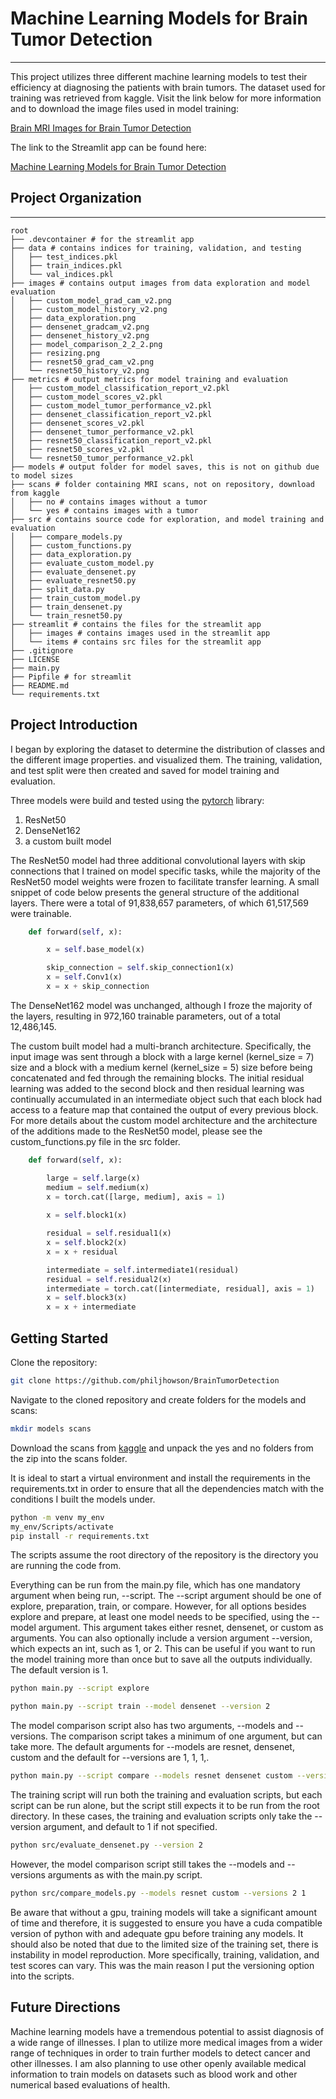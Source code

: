 # Machine Learning Models for Brain Tumor Detection
***
This project utilizes three different machine learning models to test their efficiency
at diagnosing the patients with brain tumors. The dataset used for training was retrieved
from kaggle. Visit the link below for more information and to download the image files
used in model training:

[Brain MRI Images for Brain Tumor Detection](https://www.kaggle.com/datasets/navoneel/brain-mri-images-for-brain-tumor-detection/data)

The link to the Streamlit app can be found here:

[Machine Learning Models for Brain Tumor Detection](https://cnnbraintumordetection.streamlit.app/)

## Project Organization
------------------------------------------------------------------------
    root
    ├── .devcontainer # for the streamlit app
    ├── data # contains indices for training, validation, and testing
    │   ├── test_indices.pkl
    │   ├── train_indices.pkl
    │   └── val_indices.pkl
    ├── images # contains output images from data exploration and model evaluation
    │   ├── custom_model_grad_cam_v2.png
    │   ├── custom_model_history_v2.png
    │   ├── data_exploration.png
    │   ├── densenet_gradcam_v2.png
    │   ├── densenet_history_v2.png
    │   ├── model_comparison_2_2_2.png
    │   ├── resizing.png
    │   ├── resnet50_grad_cam_v2.png
    │   └── resnet50_history_v2.png
    ├── metrics # output metrics for model training and evaluation
    │   ├── custom_model_classification_report_v2.pkl
    │   ├── custom_model_scores_v2.pkl
    │   ├── custom_model_tumor_performance_v2.pkl
    │   ├── densenet_classification_report_v2.pkl
    │   ├── densenet_scores_v2.pkl
    │   ├── densenet_tumor_performance_v2.pkl
    │   ├── resnet50_classification_report_v2.pkl
    │   ├── resnet50_scores_v2.pkl
    │   └── resnet50_tumor_performance_v2.pkl
    ├── models # output folder for model saves, this is not on github due to model sizes
    ├── scans # folder containing MRI scans, not on repository, download from kaggle
    │   ├── no # contains images without a tumor 
    │   └── yes # contains images with a tumor 
    ├── src # contains source code for exploration, and model training and evaluation
    │   ├── compare_models.py
    │   ├── custom_functions.py
    │   ├── data_exploration.py
    │   ├── evaluate_custom_model.py
    │   ├── evaluate_densenet.py  
    │   ├── evaluate_resnet50.py 
    │   ├── split_data.py 
    │   ├── train_custom_model.py 
    │   ├── train_densenet.py 
    │   └── train_resnet50.py 
    ├── streamlit # contains the files for the streamlit app
    │   ├── images # contains images used in the streamlit app
    │   └── items # contains src files for the streamlit app 
    ├── .gitignore
    ├── LICENSE
    ├── main.py
    ├── Pipfile # for streamlit
    ├── README.md
    └── requirements.txt

## Project Introduction
I began by exploring the dataset to determine the distribution of classes and the different
image properties. and visualized them. The training, validation, and test split were then
created and saved for model training and evaluation.

Three models were build and tested using the [pytorch](https://pytorch.org/) library:

1. ResNet50
2. DenseNet162
3. a custom built model

The ResNet50 model had three additional convolutional layers with skip connections that 
I trained on model specific tasks, while the majority of the ResNet50 model weights were
frozen to facilitate transfer learning. A small snippet of code below presents the 
general structure of the additional layers. There were a total of 91,838,657 parameters, 
of which 61,517,569 were trainable.

```python
    def forward(self, x):

        x = self.base_model(x)

        skip_connection = self.skip_connection1(x)
        x = self.Conv1(x)
        x = x + skip_connection
```

The DenseNet162 model was unchanged, although I froze the majority of the layers, resulting
in 972,160 trainable parameters, out of a total 12,486,145.

The custom built model had a multi-branch architecture. Specifically, the input image was
sent through a block with a large kernel (kernel_size = 7) size and a block with a medium kernel
(kernel_size = 5) size before being concatenated and fed through the remaining blocks.
The initial residual learning was added to the second block and then residual
learning was continually accumulated in an intermediate object such that each block
had access to a feature map that contained the output of every previous block. For
more details about the custom model architecture and the architecture of the additions
made to the ResNet50 model, please see the custom_functions.py file in the src folder.

```python
    def forward(self, x):

        large = self.large(x)
        medium = self.medium(x)
        x = torch.cat([large, medium], axis = 1)
        
        x = self.block1(x)

        residual = self.residual1(x)
        x = self.block2(x)
        x = x + residual

        intermediate = self.intermediate1(residual)
        residual = self.residual2(x)
        intermediate = torch.cat([intermediate, residual], axis = 1)
        x = self.block3(x)
        x = x + intermediate
```

## Getting Started

Clone the repository:

```sh
git clone https://github.com/philjhowson/BrainTumorDetection
```

Navigate to the cloned repository and create folders for the models and scans:

```sh
mkdir models scans
```
Download the scans from [kaggle](https://www.kaggle.com/datasets/navoneel/brain-mri-images-for-brain-tumor-detection/data)
and unpack the yes and no folders from the zip into the scans folder.

It is ideal to start a virtual environment and install the requirements in the requirements.txt
in order to ensure that all the dependencies match with the conditions I built the models under.

```sh
python -m venv my_env
my_env/Scripts/activate
pip install -r requirements.txt
```

The scripts assume the root directory of the repository is the directory you are running
the code from.

Everything can be run from the main.py file, which has one mandatory argument when
being run, --script. The --script argument should be one of explore, preparation, train, or compare.
However, for all options besides explore and prepare, at least one model needs
to be specified, using the --model argument. This argument takes either resnet, densenet,
or custom as arguments. You can also optionally include a version argument --version,
which expects an int, such as 1, or 2. This can be useful if you want to run the
model training more than once but to save all the outputs individually. The default
version is 1.

```sh
python main.py --script explore
```
```sh
python main.py --script train --model densenet --version 2
```

The model comparison script also has two arguments, --models and --versions. The comparison 
script takes a minimum of one argument, but can take more. The default arguments for --models are
resnet, densenet, custom and the default for --versions are 1, 1, 1,.

```sh
python main.py --script compare --models resnet densenet custom --versions 3 1 2
```

The training script will run both the training and evaluation scripts, but each
script can be run alone, but the script still expects it to be run from the root
directory. In these cases, the training and evaluation scripts only take the --version
argument, and default to 1 if not specified.

```sh
python src/evaluate_densenet.py --version 2
```

However, the model comparison script still takes the --models and --versions arguments
as with the main.py script.

```sh
python src/compare_models.py --models resnet custom --versions 2 1
```

Be aware that without a gpu, training models will take a significant amount of time and
therefore, it is suggested to ensure you have a cuda compatible version of python with
and adequate gpu before training any models. It should also be noted that due to the
limited size of the training set, there is instability in model reproduction. More specifically,
training, validation, and test scores can vary. This was the main reason I put the
versioning option into the scripts.

## Future Directions

Machine learning models have a tremendous potential to assist diagnosis of a wide
range of illnesses. I plan to utilize more medical images from a wider range of
techniques in order to train further models to detect cancer and other illnesses.
I am also planning to use other openly available medical information to train
models on datasets such as blood work and other numerical based evaluations of
health.
